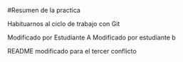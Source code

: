 #Resumen de la practica

Habituarnos al ciclo de trabajo con Git

Modificado por Estudiante A
Modificado por estudiante b


README modificado para el tercer conflicto

